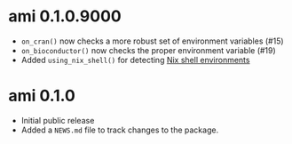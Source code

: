 # ami 0.1.0.9000

* `on_cran()` now checks a more robust set of environment variables (#15)
* `on_bioconductor()` now checks the proper environment variable (#19)
* Added `using_nix_shell()` for detecting [Nix shell environments](https://nixos.org/manual/nix/unstable/command-ref/nix-shell.html)

# ami 0.1.0

* Initial public release
* Added a `NEWS.md` file to track changes to the package.
